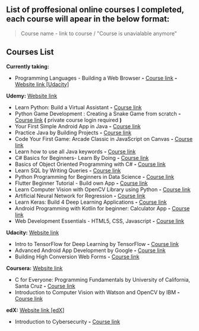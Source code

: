 
## List of proffesional online courses I completed, each course will apear in the below format:
> Course name - link to course / "Course is unavialable anymore"

## Courses List
**Currently taking:**
  - Programming Languages - Building a Web Browser **-** [Course link](https://www.udacity.com/course/programming-languages--cs262) **-** [Website link [Udacity]](https://www.udacity.com/)

 **Udemy:** [Website link](https://www.udemy.com/)
  - Learn Python: Build a Virtual Assistant **-** [Course link](https://www.udemy.com/course/learn-python-build-a-virtual-assistant-in-python/)
  - Python Game Development : Creating a Snake Game from scratch **-** [Course link](https://www.udemy.com/course/python-game-development-creating-a-snake-game-from-scratch/) **(** private course login required **)**
  - Your First Simple Android App in Java **-** [Course link](https://www.udemy.com/course/android-app-quick/)
  - Practice Java by Building Projects **-** [Course link](https://www.udemy.com/course/practice-java-by-building-projects/)
  - Code Your First Game: Arcade Classic in JavaScript on Canvas **-** [Course link](https://www.udemy.com/course/code-your-first-game/)
  - Learn how to use all Java keywords **-** [Course link](https://www.udemy.com/course/learn-how-to-use-all-50-java-keywords/)
  - C# Basics for Beginners- Learn By Doing **-** [Course link](https://www.udemy.com/course/c-sharp-basics-learn-to-code-the-hard-way/)
  - Basics of Object Oriented Programming with C# **-** [Course link](https://www.udemy.com/course/basics-of-object-oriented-programming-with-csharp/)
  - Learn SQL by Writing Queries **-** [Course link](https://www.udemy.com/course/learn-sql-by-writing-queries/)
  - Python Programming for Beginners in Data Science **-** [Course link](https://www.udemy.com/course/just-enough-python/)
 - Flutter Beginner Tutorial - Build own App **-** [Course link](https://www.udemy.com/course/free-flutter-beginner-tutorial-build-own-app/)
 - Learn Computer Vision with OpenCV Library using Python **-** [Course link](https://www.udemy.com/course/pythoncv/)
 - Artificial Neural Network for Regression **-** [Course link](https://www.udemy.com/course/linear-regression-with-artificial-neural-network/)
 - Learn Keras: Build 4 Deep Learning Applications **-** [Course link](https://www.udemy.com/course/learnkeras/)
 - Android Programming with Kotlin for beginner: Calculator App **-** [Course link](https://www.udemy.com/course/android-programming-with-kotlin-for-beginner-calculator-app/)
 - Web Development Essentials - HTML5, CSS, Javascript **-** [Course link](https://www.udemy.com/course/web-development-essentials-html5-css-javascript/)

  **Udacity:** [Website link](https://www.udacity.com/)
  - Intro to TensorFlow for Deep Learning by TensorFlow **-** [Course link](https://www.udacity.com/course/intro-to-tensorflow-for-deep-learning--ud187)
  - Advanced Android App Development by Google **-** [Course link](https://www.udacity.com/course/advanced-android-app-development--ud855)
  - Building High Conversion Web Forms **-** [Course link](https://www.udacity.com/course/building-high-conversion-web-forms--ud890)
  
  **Coursera:** [Website link](https://www.coursera.org/)
  - C for Everyone: Programming Fundamentals by University of California, Santa Cruz **-** [Course link](https://www.coursera.org/learn/c-for-everyone) 
 - Introduction to Computer Vision with Watson and OpenCV by IBM **-** [Course link](https://www.coursera.org/learn/introduction-computer-vision-watson-opencv)
  
  **edX:** [Website link [edX]](https://www.edx.org/)
  - Introduction to Cybersecurity **-** [Course link](https://www.edx.org/course/introduction-to-cybersecurity)
  
  
